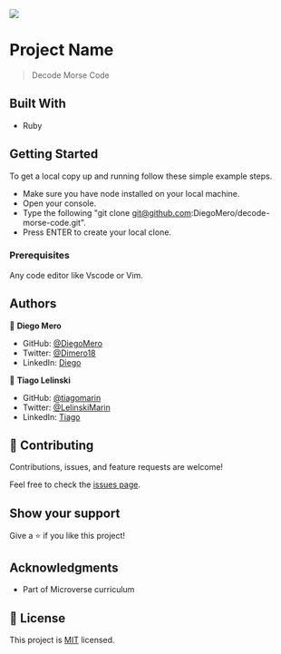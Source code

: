 ![](https://img.shields.io/badge/Microverse-blueviolet)

# Project Name

> Decode Morse Code 


## Built With

- Ruby

## Getting Started

To get a local copy up and running follow these simple example steps.

- Make sure you have node installed on your local machine.
- Open your console.
- Type the following "git clone git@github.com:DiegoMero/decode-morse-code.git".
- Press ENTER to create your local clone.

### Prerequisites

Any code editor like Vscode or Vim.

## Authors

👤 **Diego Mero**

- GitHub: [@DiegoMero](https://github.com/DiegoMero)
- Twitter: [@Dimero18](https://twitter.com/Dimero18)
- LinkedIn: [Diego](https://www.linkedin.com/in/diego-mero/)

👤 **Tiago Lelinski**

- GitHub: [@tiagomarin](https://github.com/tiagomarin)
- Twitter: [@LelinskiMarin](https://twitter.com/LelinskiMarin)
- LinkedIn: [Tiago](https://www.linkedin.com/in/tiago-lelinski-marin/)

## 🤝 Contributing

Contributions, issues, and feature requests are welcome!

Feel free to check the [issues page](../../issues/).

## Show your support

Give a ⭐️ if you like this project!

## Acknowledgments

- Part of Microverse curriculum

## 📝 License

This project is [MIT](./LICENSE) licensed.
